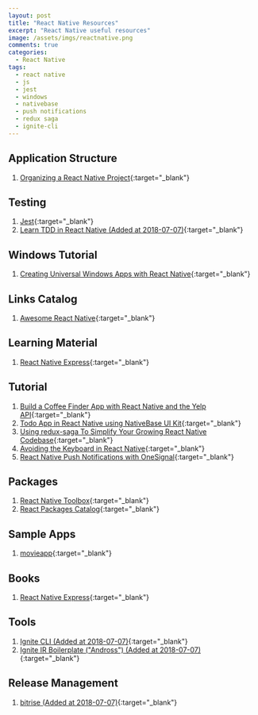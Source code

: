 ```yaml
---
layout: post
title: "React Native Resources"
excerpt: "React Native useful resources"
image: /assets/imgs/reactnative.png
comments: true
categories:
  - React Native
tags: 
  - react native
  - js
  - jest
  - windows
  - nativebase
  - push notifications
  - redux saga
  - ignite-cli  
---
```


## Application Structure

1. [Organizing a React Native Project](https://medium.com/the-react-native-log/organizing-a-react-native-project-9514dfadaa0#.unbqzpd49){:target="_blank"}

## Testing

1. [Jest](https://facebook.github.io/jest/docs/tutorial-react-native.html){:target="_blank"}
1. [Learn TDD in React Native (Added at 2018-07-07)](https://learntdd.in/react-native/){:target="_blank"}

## Windows Tutorial

1. [Creating Universal Windows Apps with React Native](https://www.microsoft.com/developerblog/real-life-code/2016/05/27/Creating-Universal-Windows-Apps-with-React-Native.html){:target="_blank"}

## Links Catalog

1. [Awesome React Native](https://github.com/jondot/awesome-react-native){:target="_blank"}

## Learning Material

1. [React Native Express](http://www.reactnativeexpress.com/){:target="_blank"}

## Tutorial

1. [Build a Coffee Finder App with React Native and the Yelp API](https://appendto.com/2016/11/build-a-coffee-finder-app-with-react-native-and-the-yelp-api/?reddit=){:target="_blank"}
1. [Todo App in React Native using NativeBase UI Kit](https://blog.nativebase.io/todo-app-in-react-native-using-nativebase-ui-kit-a67ff3e172a9#.o9pvebsh2){:target="_blank"}
1. [Using redux-saga To Simplify Your Growing React Native Codebase](https://shift.infinite.red/using-redux-saga-to-simplify-your-growing-react-native-codebase-2b8036f650de#.wojyu8mmq){:target="_blank"}
1. [Avoiding the Keyboard in React Native](https://shift.infinite.red/avoiding-the-keyboard-in-react-native-56d05b9a1e81#.iskbfuj3u){:target="_blank"}
1. [React Native Push Notifications with OneSignal](https://medium.com/differential/react-native-push-notifications-with-onesignal-9db6a7d75e1e#.5n8i6mw9q){:target="_blank"}

## Packages

1. [React Native Toolbox](https://github.com/bamlab/generator-rn-toolbox){:target="_blank"}
1. [React Packages Catalog](https://js.coach/){:target="_blank"}

## Sample Apps

1. [movieapp](https://github.com/JuneDomingo/movieapp){:target="_blank"}

## Books

1. [React Native Express](http://www.reactnativeexpress.com/){:target="_blank"}

## Tools

1. [Ignite CLI (Added at 2018-07-07)](https://github.com/infinitered/ignite){:target="_blank"}
1. [Ignite IR Boilerplate ("Andross") (Added at 2018-07-07)](https://github.com/infinitered/ignite-ir-boilerplate-andross){:target="_blank"}

## Release Management

1. [bitrise (Added at 2018-07-07)](https://app.bitrise.io){:target="_blank"}